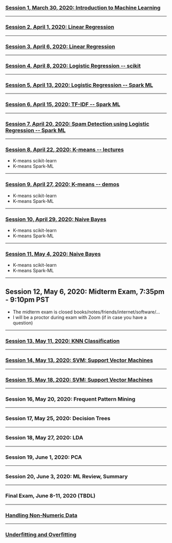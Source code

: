 
### [Session 1, March 30, 2020: Introduction to Machine Learning](./../../docs/introduction/README.md)

-----

### [Session 2, April 1, 2020: Linear Regression](./../../docs/linear_regression/README.md)

----

### [Session 3, April 6, 2020: Linear Regression](./../../docs/linear_regression/README.md)

----

### [Session 4, April 8, 2020: Logistic Regression -- scikit](./../../docs/logistic_regression/README.md)
<!--
spam/nospam: 
https://medium.com/@julsimon/building-a-spam-classifier-pyspark-mllib-vs-sagemaker-xgboost-1980158a900f
https://towardsdatascience.com/spam-detection-with-logistic-regression-23e3709e522
https://www.kaggle.com/abhikaggle8/pima-diabetes-classification/data
-->

--------

### [Session 5, April 13, 2020: Logistic Regression -- Spark ML](./../../docs/logistic_regression/README.md)

-----------

### [Session 6, April 15, 2020: TF-IDF -- Spark ML](./../../docs/TF-IDF/README.md)
<!--
* Students Project Presentation
-->

--------

### [Session 7, April 20, 2020: Spam Detection using Logistic Regression -- Spark ML](./../../docs/logistic_regression/README.md)

-----------

### [Session 8, April 22, 2020: K-means -- lectures](./../../docs/kmeans/README.md)

* K-means scikit-learn
* K-means Spark-ML

-------

### [Session 9, April 27, 2020: K-means -- demos](./../../docs/kmeans/README.md)

* K-means scikit-learn
* K-means Spark-ML

--------

### [Session 10, April 29, 2020: Naive Bayes](./../../docs/naive_bayes/README.md)
* K-means scikit-learn
* K-means Spark-ML

--------

### [Session 11, May 4, 2020: Naive Bayes](./../../docs/naive_bayes/README.md)
* K-means scikit-learn
* K-means Spark-ML

--------

## Session 12, May 6, 2020: Midterm Exam, 7:35pm - 9:10pm PST

* The midterm exam is closed books/notes/friends/internet/software/...
* I will be a proctor during exam with Zoom (if in case you have a question)

--------

### [Session 13, May 11, 2020: KNN Classification](./../../docs/KNN/README.md)

--------

### [Session 14, May 13, 2020: SVM: Support Vector Machines](./../../docs/svm/README.md)

--------

### [Session 15, May 18, 2020: SVM: Support Vector Machines](./../../docs/svm/README.md)

--------

### Session 16, May 20, 2020: Frequent Pattern Mining

--------

### Session 17, May 25, 2020: Decision Trees

-------

### Session 18, May 27, 2020: LDA

-------

### Session 19, June 1, 2020: PCA

-------

### Session 20, June 3, 2020: ML Review, Summary

--------

### Final Exam, June 8-11, 2020 (TBDL)

-------

### [Handling Non-Numeric Data](./../../docs/handling_non_numeric_data/README.md)

------

### [Underfitting and Overfitting](./../../docs/underfitting_overfitting/README.md)
